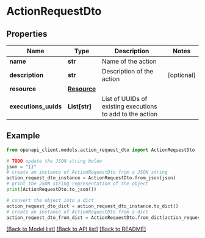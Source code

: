 # ActionRequestDto


## Properties

Name | Type | Description | Notes
------------ | ------------- | ------------- | -------------
**name** | **str** | Name of the action | 
**description** | **str** | Description of the action | [optional] 
**resource** | [**Resource**](Resource.md) |  | 
**executions_uuids** | **List[str]** | List of UUIDs of existing executions to add to the action | 

## Example

```python
from openapi_client.models.action_request_dto import ActionRequestDto

# TODO update the JSON string below
json = "{}"
# create an instance of ActionRequestDto from a JSON string
action_request_dto_instance = ActionRequestDto.from_json(json)
# print the JSON string representation of the object
print(ActionRequestDto.to_json())

# convert the object into a dict
action_request_dto_dict = action_request_dto_instance.to_dict()
# create an instance of ActionRequestDto from a dict
action_request_dto_from_dict = ActionRequestDto.from_dict(action_request_dto_dict)
```
[[Back to Model list]](../README.md#documentation-for-models) [[Back to API list]](../README.md#documentation-for-api-endpoints) [[Back to README]](../README.md)


